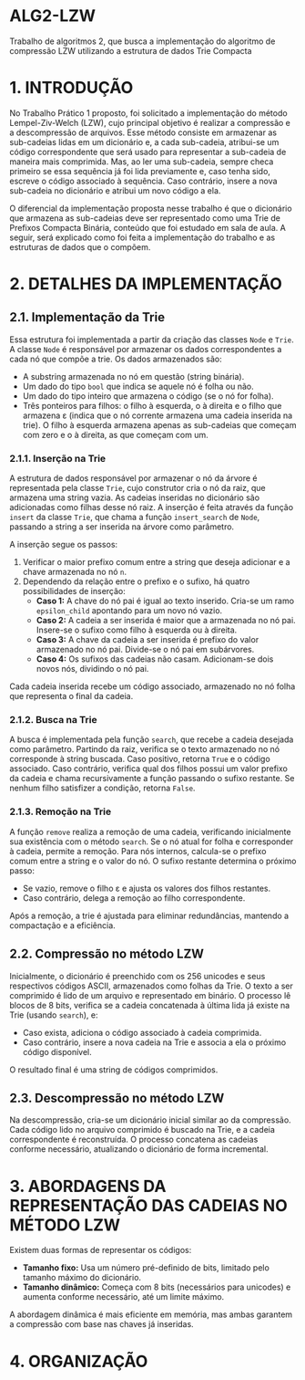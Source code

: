 # ALG2-LZW
Trabalho de algoritmos 2, que busca a implementação do algoritmo de compressão LZW utilizando a estrutura de dados Trie Compacta

# 1. INTRODUÇÃO

No Trabalho Prático 1 proposto, foi solicitado a implementação do método Lempel-Ziv-Welch (LZW), cujo principal objetivo é realizar a compressão e a descompressão de arquivos. Esse método consiste em armazenar as sub-cadeias lidas em um dicionário e, a cada sub-cadeia, atribui-se um código correspondente que será usado para representar a sub-cadeia de maneira mais comprimida. Mas, ao ler uma sub-cadeia, sempre checa primeiro se essa sequência já foi lida previamente e, caso tenha sido, escreve o código associado à sequência. Caso contrário, insere a nova sub-cadeia no dicionário e atribui um novo código a ela.

O diferencial da implementação proposta nesse trabalho é que o dicionário que armazena as sub-cadeias deve ser representado como uma Trie de Prefixos Compacta Binária, conteúdo que foi estudado em sala de aula. A seguir, será explicado como foi feita a implementação do trabalho e as estruturas de dados que o compõem.

# 2. DETALHES DA IMPLEMENTAÇÃO

## 2.1. Implementação da Trie

Essa estrutura foi implementada a partir da criação das classes `Node` e `Trie`. A classe `Node` é responsável por armazenar os dados correspondentes a cada nó que compõe a trie. Os dados armazenados são:
- A substring armazenada no nó em questão (string binária).
- Um dado do tipo `bool` que indica se aquele nó é folha ou não.
- Um dado do tipo inteiro que armazena o código (se o nó for folha).
- Três ponteiros para filhos: o filho à esquerda, o à direita e o filho que armazena ε (indica que o nó corrente armazena uma cadeia inserida na trie). O filho à esquerda armazena apenas as sub-cadeias que começam com zero e o à direita, as que começam com um.

### 2.1.1. Inserção na Trie

A estrutura de dados responsável por armazenar o nó da árvore é representada pela classe `Trie`, cujo construtor cria o nó da raiz, que armazena uma string vazia. As cadeias inseridas no dicionário são adicionadas como filhas desse nó raiz. A inserção é feita através da função `insert` da classe `Trie`, que chama a função `insert_search` de `Node`, passando a string a ser inserida na árvore como parâmetro.

A inserção segue os passos:
1. Verificar o maior prefixo comum entre a string que deseja adicionar e a chave armazenada no nó `n`.
2. Dependendo da relação entre o prefixo e o sufixo, há quatro possibilidades de inserção:
   - **Caso 1:** A chave do nó pai é igual ao texto inserido. Cria-se um ramo `epsilon_child` apontando para um novo nó vazio.
   - **Caso 2:** A cadeia a ser inserida é maior que a armazenada no nó pai. Insere-se o sufixo como filho à esquerda ou à direita.
   - **Caso 3:** A chave da cadeia a ser inserida é prefixo do valor armazenado no nó pai. Divide-se o nó pai em subárvores.
   - **Caso 4:** Os sufixos das cadeias não casam. Adicionam-se dois novos nós, dividindo o nó pai.

Cada cadeia inserida recebe um código associado, armazenado no nó folha que representa o final da cadeia.

### 2.1.2. Busca na Trie

A busca é implementada pela função `search`, que recebe a cadeia desejada como parâmetro. Partindo da raiz, verifica se o texto armazenado no nó corresponde à string buscada. Caso positivo, retorna `True` e o código associado. Caso contrário, verifica qual dos filhos possui um valor prefixo da cadeia e chama recursivamente a função passando o sufixo restante. Se nenhum filho satisfizer a condição, retorna `False`.

### 2.1.3. Remoção na Trie

A função `remove` realiza a remoção de uma cadeia, verificando inicialmente sua existência com o método `search`. Se o nó atual for folha e corresponder à cadeia, permite a remoção. Para nós internos, calcula-se o prefixo comum entre a string e o valor do nó. O sufixo restante determina o próximo passo:
- Se vazio, remove o filho ε e ajusta os valores dos filhos restantes.
- Caso contrário, delega a remoção ao filho correspondente.

Após a remoção, a trie é ajustada para eliminar redundâncias, mantendo a compactação e a eficiência.

## 2.2. Compressão no método LZW

Inicialmente, o dicionário é preenchido com os 256 unicodes e seus respectivos códigos ASCII, armazenados como folhas da Trie. O texto a ser comprimido é lido de um arquivo e representado em binário. O processo lê blocos de 8 bits, verifica se a cadeia concatenada à última lida já existe na Trie (usando `search`), e:
- Caso exista, adiciona o código associado à cadeia comprimida.
- Caso contrário, insere a nova cadeia na Trie e associa a ela o próximo código disponível.

O resultado final é uma string de códigos comprimidos.

## 2.3. Descompressão no método LZW

Na descompressão, cria-se um dicionário inicial similar ao da compressão. Cada código lido no arquivo comprimido é buscado na Trie, e a cadeia correspondente é reconstruída. O processo concatena as cadeias conforme necessário, atualizando o dicionário de forma incremental.

# 3. ABORDAGENS DA REPRESENTAÇÃO DAS CADEIAS NO MÉTODO LZW

Existem duas formas de representar os códigos:
- **Tamanho fixo:** Usa um número pré-definido de bits, limitado pelo tamanho máximo do dicionário.
- **Tamanho dinâmico:** Começa com 8 bits (necessários para unicodes) e aumenta conforme necessário, até um limite máximo.

A abordagem dinâmica é mais eficiente em memória, mas ambas garantem a compressão com base nas chaves já inseridas.

# 4. ORGANIZAÇÃO
